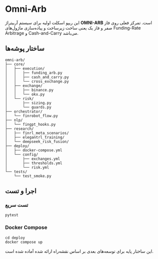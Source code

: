 # Omni-Arb

این ریپو اسکلت اولیه برای سیستم آربیتراژ **OMNI-ARB** است. تمرکز فعلی روی فاز صفر و فاز یک یعنی ساخت زیرساخت و پیاده‌سازی ماژول‌های Funding-Rate Arbitrage و Cash-and-Carry می‌باشد.

## ساختار پوشه‌ها

```
omni-arb/
├── core/
│   ├── execution/
│   │   ├── funding_arb.py
│   │   ├── cash_and_carry.py
│   │   └── cross_exchange.py
│   ├── exchange/
│   │   ├── binance.py
│   │   └── okx.py
│   └── risk/
│       ├── sizing.py
│       └── guards.py
├── orchestrator/
│   └── finrobot_flow.py
├── nlp/
│   └── fingpt_hooks.py
├── research/
│   ├── finrl_meta_scenarios/
│   ├── elegantrl_training/
│   └── deepseek_risk_fusion/
├── deploy/
│   ├── docker-compose.yml
│   └── config/
│       ├── exchanges.yml
│       ├── thresholds.yml
│       └── risk.yml
└── tests/
    └── test_smoke.py
```

## اجرا و تست

### تست سریع
```
pytest
```

### Docker Compose
```
cd deploy
docker compose up
```

این ساختار پایه برای توسعه‌های بعدی بر اساس نقشه‌راه ارائه شده آماده شده است.
